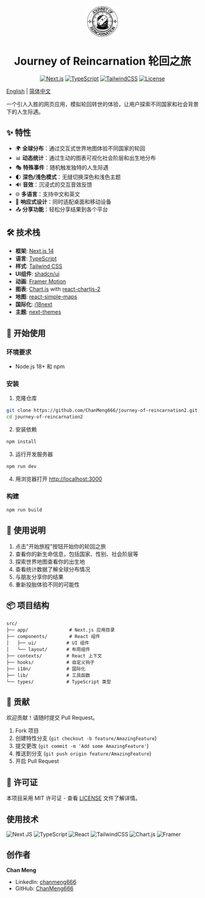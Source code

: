 <div align="center">
  <img src="public/images/JourneyofReincarnation_black.svg" width="80px" alt="轮回之旅 Logo">
  <h1>Journey of Reincarnation 轮回之旅</h1>




 [![Next.js](https://img.shields.io/badge/next.js-14.2.10-black)](https://nextjs.org/)
 [![TypeScript](https://img.shields.io/badge/typescript-5.x-blue)](https://www.typescriptlang.org/)
 [![TailwindCSS](https://img.shields.io/badge/tailwindcss-3.x-38B2AC)](https://tailwindcss.com/)
 [![License](https://img.shields.io/badge/license-MIT-green)](LICENSE)
</div>

[English](README.md) | [简体中文](README.zh-CN.md)

一个引人入胜的网页应用，模拟轮回转世的体验，让用户探索不同国家和社会背景下的人生际遇。

## ✨ 特性

- 🌍 **全球分布**：通过交互式世界地图体验不同国家的轮回
- 📊 **动态统计**：通过生动的图表可视化社会阶层和出生地分布
- 🎭 **特殊事件**：随机触发独特的人生际遇
- 🌓 **深色/浅色模式**：无缝切换深色和浅色主题
- 🔊 **音效**：沉浸式的交互音效反馈
- 🌐 **多语言**：支持中文和英文
- 📱 **响应式设计**：同时适配桌面和移动设备
- 📤 **分享功能**：轻松分享结果到各个平台

## 🛠️ 技术栈

- **框架**: [Next.js 14](https://nextjs.org/)
- **语言**: [TypeScript](https://www.typescriptlang.org/)
- **样式**: [Tailwind CSS](https://tailwindcss.com/)
- **UI组件**: [shadcn/ui](https://ui.shadcn.com/)
- **动画**: [Framer Motion](https://www.framer.com/motion/)
- **图表**: [Chart.js](https://www.chartjs.org/) with [react-chartjs-2](https://react-chartjs-2.js.org/)
- **地图**: [react-simple-maps](https://www.react-simple-maps.io/)
- **国际化**: [i18next](https://www.i18next.com/)
- **主题**: [next-themes](https://github.com/pacocoursey/next-themes)

## 🚀 开始使用

### 环境要求

- Node.js 18+ 和 npm

### 安装

1. 克隆仓库
```bash
git clone https://github.com/ChanMeng666/journey-of-reincarnation2.git
cd journey-of-reincarnation2
```

2. 安装依赖
```bash
npm install
```

3. 运行开发服务器
```bash
npm run dev
```

4. 用浏览器打开 [http://localhost:3000](http://localhost:3000)

### 构建

```bash
npm run build
```

## 🌟 使用说明

1. 点击"开始旅程"按钮开始你的轮回之旅
2. 查看你的新生命信息，包括国家、性别、社会阶层等
3. 探索世界地图查看你的出生地
4. 查看统计数据了解全球分布情况
5. 与朋友分享你的结果
6. 重新投胎体验不同的可能性

## 📦 项目结构

```
src/
├── app/               # Next.js 应用目录
├── components/        # React 组件
│   ├── ui/           # UI 组件
│   └── layout/       # 布局组件
├── contexts/         # React 上下文
├── hooks/            # 自定义钩子
├── i18n/             # 国际化
├── lib/              # 工具函数
└── types/            # TypeScript 类型
```

## 🤝 贡献

欢迎贡献！请随时提交 Pull Request。

1. Fork 项目
2. 创建特性分支 (`git checkout -b feature/AmazingFeature`)
3. 提交更改 (`git commit -m 'Add some AmazingFeature'`)
4. 推送到分支 (`git push origin feature/AmazingFeature`)
5. 开启 Pull Request

## 📄 许可证

本项目采用 MIT 许可证 - 查看 [LICENSE](LICENSE) 文件了解详情。

## 使用技术
![Next JS](https://img.shields.io/badge/Next-black?style=for-the-badge&logo=next.js&logoColor=white)
![TypeScript](https://img.shields.io/badge/typescript-%23007ACC.svg?style=for-the-badge&logo=typescript&logoColor=white)
![React](https://img.shields.io/badge/react-%2320232a.svg?style=for-the-badge&logo=react&logoColor=%2361DAFB)
![TailwindCSS](https://img.shields.io/badge/tailwindcss-%2338B2AC.svg?style=for-the-badge&logo=tailwind-css&logoColor=white)
![Chart.js](https://img.shields.io/badge/chart.js-F5788D.svg?style=for-the-badge&logo=chart.js&logoColor=white)
![Framer](https://img.shields.io/badge/Framer-black?style=for-the-badge&logo=framer&logoColor=blue)

## 创作者

**Chan Meng**
- LinkedIn: [chanmeng666](https://www.linkedin.com/in/chanmeng666/)
- GitHub: [ChanMeng666](https://github.com/ChanMeng666)